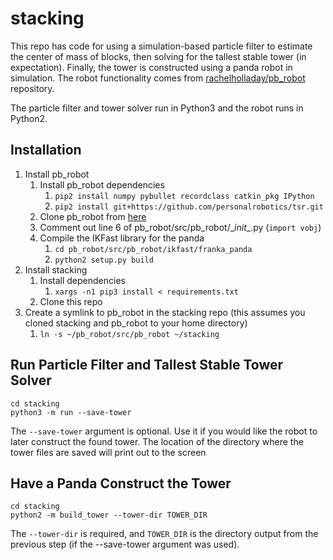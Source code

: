 # stacking

This repo has code for using a simulation-based particle filter to estimate the center of mass of blocks, then 
solving for the tallest stable tower (in expectation). Finally, the tower is constructed using a panda robot in simulation.
The robot functionality comes from [rachelholladay/pb_robot](https://github.com/rachelholladay/pb_robot) repository.

The particle filter and tower solver run in Python3 and the robot runs in Python2.

## Installation

1. Install pb_robot
    1. Install pb_robot dependencies
        1. ```pip2 install numpy pybullet recordclass catkin_pkg IPython```
        2. ```pip2 install git+https://github.com/personalrobotics/tsr.git```
    2. Clone pb_robot from [here](https://github.com/rachelholladay/pb_robot)
    3. Comment out line 6 of pb_robot/src/pb_robot/\__init__.py (```import vobj```) 
    4. Compile the IKFast library for the panda
        1. ```cd pb_robot/src/pb_robot/ikfast/franka_panda```
        2. ```python2 setup.py build```
2. Install stacking
    1. Install dependencies
        1. ```xargs -n1 pip3 install < requirements.txt```
    2. Clone this repo
3. Create a symlink to pb_robot in the stacking repo (this assumes you cloned stacking and pb_robot to your home directory)
    1. ```ln -s ~/pb_robot/src/pb_robot ~/stacking```
  
## Run Particle Filter and Tallest Stable Tower Solver

```
cd stacking
python3 -m run --save-tower
```

The ```--save-tower``` argument is optional. Use it if you would like the robot to later construct the found tower. The location 
of the directory where the tower files are saved will print out to the screen

## Have a Panda Construct the Tower

```
cd stacking
python2 -m build_tower --tower-dir TOWER_DIR
```

The ```--tower-dir``` is required, and ```TOWER_DIR``` is the directory output from the previous step (if the --save-tower argument was used).

